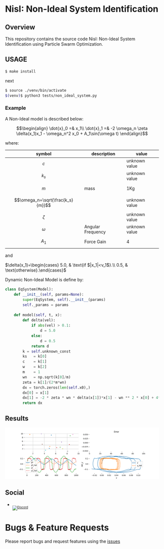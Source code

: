 # NisI: Non-Ideal System Identification

## Overview
This repository contains the source code NisI: Non-Ideal System Identification using Particle Swarm Optimization.

## USAGE

```bash
$ make install 
```
next 

```bash
$ source ./venv/bin/activate
$(venv)$ python3 tests/non_ideal_system.py
```

### Example
A Non-Ideal model is described below:
```math
\begin{align}
\dot{x}_0 =& x_1\\
\dot{x}_1 =& -2 \omega_n \zeta \delta(x_1)x_1 - \omega_n^2 x_0 + A_1\sin(\omega t)
\end{align}
```

where: 

|symbol| description| value|
|---|---|---|
|$$c$$ ||unknown value|
|$$k_s$$| |unknown value|
|$$m$$ |mass|1Kg|
|$$\omega_n=\sqrt{\frac{k_s}{m}}$$ ||unknown value|
|$$\zeta$$||unknown value|
|$$\omega$$ |Angular Frequency|unknown value|
|$$A_1$$ | Force Gain|4|

and

$`\delta(x_1)=\begin{cases}  5.0, & \text{if $|x_1|<v_1$}.\\   0.5, & \text{otherwise}.\end{cases}`$

Dynamic Non-Ideal Model is define by:

```python
class EqSystem(Model):
    def __init__(self, params=None):
        super(EqSystem, self).__init__(params)
        self._params = params

    def model(self, t, x):
        def delta(vel):
            if abs(vel) > 0.1:
                d = 5.0
            else:
                d = 0.5
            return d
        k = self.unknown_const
        ks   = k[0]
        c    = k[1]
        w    = k[2]
        m    = 1
        wn   = np.sqrt(k[0]/m)
        zeta = k[1]/(2*m*wn)
        dx = torch.zeros(len(self.x0),)
        dx[0] = x[1]
        dx[1] = -2 * zeta * wn * delta(x[1])*x[1] - wn ** 2 * x[0] + 4*np.sin(2*np.pi*k[2]*t)
        return dx
```

## Results

![](images/optimization.gif)

## Social

* <sub><sub>[![Discord](https://img.shields.io/discord/1163988043536011344?logo=discord&logoColor=white)](https://discord.gg/c4yWGHcAeM)</sub></sub>

# Bugs & Feature Requests
Please report bugs and request features using the [issues](https://gitlab.com/jeferson.lima/nisi/-/issues)
